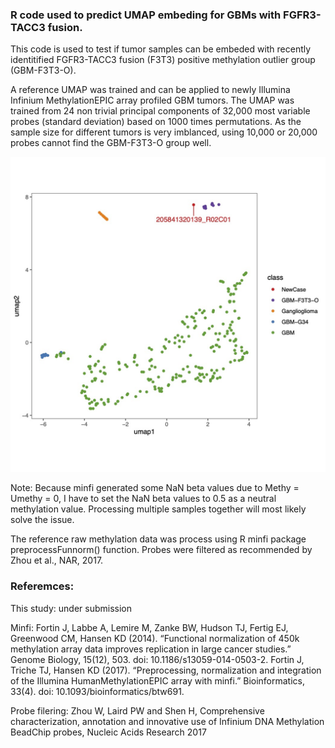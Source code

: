 ### R code used to predict UMAP embeding for GBMs with FGFR3-TACC3 fusion.

This code is used to test if tumor samples can be embeded with recently identitified FGFR3-TACC3 fusion (F3T3) positive methylation outlier group (GBM-F3T3-O).

A reference UMAP was trained and can be applied to newly Illumina Infinium MethylationEPIC array profiled GBM tumors. The UMAP was trained from 24 non trivial principal components of 32,000 most variable probes (standard deviation) based on 1000 times permutations. As the sample size for different tumors is very imblanced, using 10,000 or 20,000 probes cannot find the GBM-F3T3-O group well.

![result](R/result.jpg)



Note: Because minfi generated some NaN beta values due to Methy = Umethy = 0, I have to set the NaN beta values to 0.5 as a neutral methylation value. Processing multiple samples together will most likely solve the issue.

The reference raw methylation data was process using R minfi package preprocessFunnorm() function. Probes were filtered as recommended by Zhou et al., NAR, 2017.

### Referemces:

This study: under submission

Minfi:
Fortin J, Labbe A, Lemire M, Zanke BW, Hudson TJ, Fertig EJ, Greenwood CM, Hansen KD (2014). “Functional normalization of 450k methylation array data improves replication in large cancer studies.” Genome Biology, 15(12), 503. doi: 10.1186/s13059-014-0503-2.
Fortin J, Triche TJ, Hansen KD (2017). “Preprocessing, normalization and integration of the Illumina HumanMethylationEPIC array with minfi.” Bioinformatics, 33(4). doi: 10.1093/bioinformatics/btw691.

Probe filering: 
Zhou W, Laird PW and Shen H, Comprehensive characterization, annotation and innovative use of Infinium DNA Methylation BeadChip probes, Nucleic Acids Research 2017
